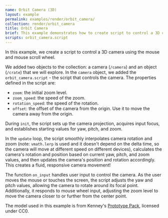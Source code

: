 ```yaml
---
name: Orbit Camera (3D)
layout: example
permalink: examples/render/orbit_camera/
collection: render/orbit_camera
title: Orbit Camera
brief: This example demonstrates how to create script to control a 3D camera with the mouse. Scroll wheel is used to zoom in and out.
scripts: orbit_camera.script
---
```


In this example, we create a script to control a 3D camera using the mouse and mouse scroll wheel.

We added two objects to the collection: a camera (`/camera`) and an object (`/crate`) that we will explore. In the `camera` object, we added the `orbit_camera.script` - the script that controls the camera. The properties defined in the script are:
- `zoom`: the initial zoom level.
- `zoom_speed`: the speed of the zoom.
- `rotation_speed`: the speed of the rotation.
- `offset`: the offset of the camera from the origin. Use it to move the camera away from the origin.

During `init`, the script sets up the camera projection, acquires input focus, and establishes starting values for yaw, pitch, and zoom. 

In the `update` loop, the script smoothly interpolates camera rotation and zoom (note: `vmath.lerp` is used and it doesn't depend on the delta time, so the camera will move at different speed on different devices), calculates the camera's rotation and position based on current yaw, pitch, and zoom values, and then updates the camera's position and rotation accordingly. This creates a fluid, responsive camera movement!

The function `on_input` handles user input to control the camera. As the user moves the mouse or touches the screen, the script adjusts the yaw and pitch values, allowing the camera to rotate around its focal point. Additionally, it responds to mouse wheel input, adjusting the zoom level to move the camera closer to or further from the center point.

The model used in this example is from Kenney's [Prototype Pack](https://kenney.nl/assets/prototype-kit), licensed under CC0.

